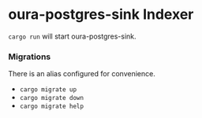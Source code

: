# oura-postgres-sink Indexer

`cargo run` will start oura-postgres-sink.

### Migrations

There is an alias configured for convenience.

- `cargo migrate up`
- `cargo migrate down`
- `cargo migrate help`
